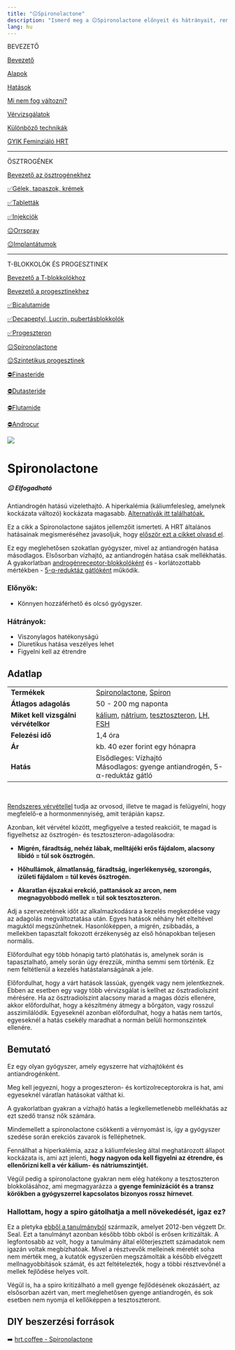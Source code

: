 ```yaml
---
title: "😐Spironolactone"
description: "Ismerd meg a 😐Spironolactone előnyeit és hátrányait, rendelkezésre álló alternatívákkal és adagolási útmutatókkal."
lang: hu
---
```


<div class="floating-columns">

<div class="floating-bar">

BEVEZETŐ

[Bevezető](/#/entry?id=feminizalo-hormonterapia)

[Alapok](/#/entry?id=feminizalo-hormonterapia-alapok)

[Hatások](/#/entry?id=feminizalo-hormonterapia-hatasok)

[Mi nem fog változni?](/#/entry?id=hormonterapia-mi-nem-fog-valtozni)

[Vérvizsgálatok](/#/entry?id=feminizalo-hormonterapia-vervizsgalatok)

[Különböző technikák](/#/entry?id=feminizalo-hormonterapia-technikak)

[GYIK Feminziáló HRT](/#/entry?id=feminizalo-hormonterapia-gyik)

<hr />

ÖSZTROGÉNEK

[Bevezető az ösztrogénekhez](/#/entry?id=osztrogenek)

[✅Gélek, tapaszok, krémek](/#/entry?id=feminizalo-gelek-tapaszok-kremek)

[✅Tabletták](/#/entry?id=feminizalo-tablettak)

[✅Injekciók](/#/entry?id=feminizalo-injekciok)

[😐Orrspray](/#/entry?id=orrspray)

[😐Implantátumok](/#/entry?id=implantatumok)

<hr />

T-BLOKKOLÓK ÉS PROGESZTINEK

[Bevezető a T-blokkolókhoz](/#/entry?id=t-blokkolok)

[Bevezető a progesztinekhez](/#/entry?id=progesztinek)

[✅Bicalutamide](/#/entry?id=bicalutamide)

[✅Decapeptyl, Lucrin, pubertásblokkolók](/#/entry?id=decapeptyl)

[✅Progeszteron](/#/entry?id=progeszteron)

[😐Spironolactone](/#/entry?id=spironolactone)

[😐Szintetikus progesztinek](/#/entry?id=szintetikus-progesztinek)

[⛔Finasteride](/#/entry?id=finasteride)

[⛔Dutasteride](/#/entry?id=dutasteride)

[⛔Flutamide](/#/entry?id=flutamide)

[⛔Androcur](/#/entry?id=androcur)

</div>

<div class="wiki-content">

<div class="header-image"><img src="assets/images/undraw_scientist.svg" /></div>

# Spironolactone

<div class="infobox warning">
<h5>😐 Elfogadható</h5>
    
Antiandrogén hatású vizelethajtó. A hiperkalémia (káliumfelesleg, amelynek kockázata változó) kockázata magasabb. [Alternatívák itt találhatóak.](/#/entry?id=t-blokkolok)

</div>

<div class="infobox podcast-episode">

Ez a cikk a Spironolactone sajátos jellemzőit ismerteti. A HRT általános hatásainak megismeréséhez javasoljuk, hogy [először ezt a cikket olvasd el](/#/entry?id=feminizalo-hormonterapia-hatasok).

</div>

Ez egy meglehetősen szokatlan gyógyszer, mivel az antiandrogén hatása másodlagos. Elsősorban vízhajtó, az antiandrogén hatása csak mellékhatás. A gyakorlatban [androgénreceptor-blokkolóként](/#/entry?id=t-blokkolok) és - korlátozottabb mértékben - [5-α-reduktáz gátlóként](/#/entry?id=t-blokkolok) működik.

### Előnyök:

* Könnyen hozzáférhető és olcsó gyógyszer.

### Hátrányok:

* Viszonylagos hatékonyságú
* Diuretikus hatása veszélyes lehet
* Figyelni kell az étrendre

## Adatlap

<table>
    <tbody>
        <tr>
            <td><b>Termékek</b></td>
            <td>
                <a href="https://www.hazipatika.com/index.php/gyogyszerkereso/termek/spironolactone_orion_50_mg_tabletta/65579">Spironolactone</a>,
                <a href="https://www.hazipatika.com/gyogyszerkereso/termek/spiron_100_mg_tabletta/6445">Spiron</a>
            </td>
        </tr>
        <tr>
            <td><b>Átlagos adagolás</b></td>
            <td>50 - 200 mg naponta</td>
        </tr>
        <tr>
            <td><b>Miket kell vizsgálni vérvételkor</b></td>
            <td>
                <a href="https://hu.wikipedia.org/wiki/Kálium">kálium</a>,
                <a href="https://hu.wikipedia.org/wiki/Nátrium">nátrium</a>,
                <a href="https://hu.wikipedia.org/wiki/Tesztoszteron">tesztoszteron</a>,
                <a href="https://hu.wikipedia.org/wiki/Luteiniz%C3%A1l%C3%B3_hormon">LH</a>,
                <a href="https://hu.wikipedia.org/wiki/Follikuluszstimul%C3%A1l%C3%B3_hormon">FSH</a>
            </td>
        </tr>
        <tr>
            <td><b>Felezési idő</b></td>
            <td>1,4 óra</td>
        </tr>
        <tr>
            <td><b>Ár</b></td>
            <td>kb. 40 ezer forint egy hónapra</td>
        </tr>
        <tr>
            <td><b>Hatás</b></td>
            <td>Elsődleges: Vízhajtó<br />Másodlagos: gyenge antiandrogén, 5-α-reduktáz gátló</td>
        </tr>
    </tbody>
</table>

<br />

<div class="infobox info">

[Rendszeres vérvétellel](/#/entry?id=feminizalo-hormonterapia-vervizsgalatok) tudja az orvosod, illetve te magad is felügyelni, hogy megfelelő-e a hormonmennyiség, amit terápián kapsz.

Azonban, két vérvétel között, megfigyelve a tested reakcióit, te magad is figyelhetsz az ösztrogén- és tesztoszteron-adagolásodra:

* **Migrén, fáradtság, nehéz lábak, melltájéki erős fájdalom, alacsony libidó = túl sok ösztrogén.**

* **Hőhullámok, álmatlanság, fáradtság, ingerlékenység, szorongás, ízületi fájdalom = túl kevés ösztrogén.**

* **Akaratlan éjszakai erekció, pattanások az arcon, nem megnagyobbodó mellek = túl sok tesztoszteron.**

Adj a szervezetének időt az alkalmazkodásra a kezelés megkezdése vagy az adagolás megváltoztatása után. Egyes hatások néhány hét elteltével maguktól megszűnhetnek. Hasonlóképpen, a migrén, zsibbadás, a mellekben tapasztalt fokozott érzékenység az első hónapokban teljesen normális.

Előfordulhat egy több hónapig tartó platóhatás is, amelynek során is tapasztalható, amely során úgy érezzük, mintha semmi sem történik. Ez nem feltétlenül a kezelés hatástalanságának a jele.

Előfordulhat, hogy a várt hatások lassúak, gyengék vagy nem jelentkeznek. Ebben az esetben egy vagy több vérvizsgálat is kellhet az ösztradiolszint mérésére. Ha az ösztradiolszint alacsony marad a magas dózis ellenére, akkor előfordulhat, hogy a készítmény átmegy a bőrgáton, vagy rosszul asszimilálódik. Egyeseknél azonban előfordulhat, hogy a hatás nem tartós, egyeseknél a hatás csekély maradhat a normán belüli hormonszintek ellenére.

</div>

## Bemutató

Ez egy olyan gyógyszer, amely egyszerre hat vízhajtóként és antiandrogénként.

Meg kell jegyezni, hogy a progeszteron- és kortizolreceptorokra is hat, ami egyeseknél váratlan hatásokat válthat ki.

A gyakorlatban gyakran a vízhajtó hatás a legkellemetlenebb mellékhatás az ezt szedő transz nők számára.

Mindemellett a spironolactone csökkenti a vérnyomást is, így a gyógyszer szedése során erekciós zavarok is felléphetnek.

Fennállhat a hiperkalémia, azaz a káliumfelesleg által meghatározott állapot kockázata is, ami azt jelenti, **hogy nagyon oda kell figyelni az étrendre, és ellenőrizni kell a vér kálium- és nátriumszintjét.**

Végül pedig a spironolactone gyakran nem elég hatékony a tesztoszteron blokkolásához, ami megmagyarázza a **gyenge feminizációt és a transz körökben a gyógyszerrel kapcsolatos bizonyos rossz hírnevet**.

### Hallottam, hogy a spiro gátolhatja a mell növekedését, igaz ez?

Ez a pletyka [ebből a tanulmányból](https://academic.oup.com/jcem/article/97/12/4422/2536439) származik, amelyet 2012-ben végzett Dr. Seal. Ezt a tanulmányt azonban később több okból is erősen kritizálták. A legfontosabb az volt, hogy a tanulmány által előterjesztett számadatok nem igazán voltak megbízhatóak. Mivel a résztvevők melleinek méretét soha nem mérték meg, a kutatók egyszerűen megszámolták a később elvégzett mellnagyobbítások számát, és azt feltételezték, hogy a többi résztvevőnél a mellek fejlődése helyes volt.

Végül is, ha a spiro kritizálható a mell gyenge fejlődésének okozásáért, az elsősorban azért van, mert meglehetősen gyenge antiandrogén, és sok esetben nem nyomja el kellőképpen a tesztoszteront.

## DIY beszerzési források

➡️ [hrt.coffee - Spironolactone](https://hrt.coffee/spironolactone/)

</div>
